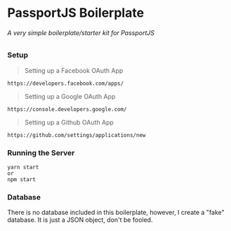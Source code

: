 # PassportJS Boilerplate
###### A very simple boilerplate/starter kit for PassportJS

### Setup
> Setting up a Facebook OAuth App
```
https://developers.facebook.com/apps/
```
> Setting up a Google OAuth App
```
https://console.developers.google.com/
```
> Setting up a Github OAuth App
```
https://github.com/settings/applications/new
```

### Running the Server
```
yarn start
or
npm start
```

### Database
There is no database included in this boilerplate, however, I create a "fake" database. It is just a JSON object, don't be fooled.
